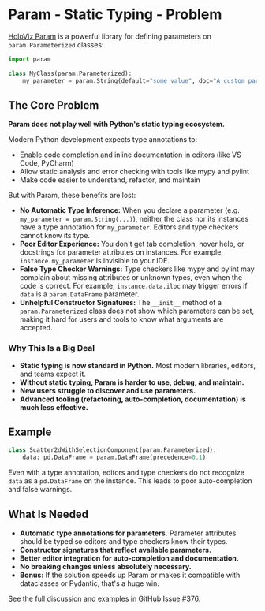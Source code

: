 # Param - Static Typing - Problem

[HoloViz Param](https://param.holoviz.org/) is a powerful library for defining parameters on `param.Parameterized` classes:

```python
import param

class MyClass(param.Parameterized):
    my_parameter = param.String(default="some value", doc="A custom parameter")
```

## The Core Problem

**Param does not play well with Python's static typing ecosystem.**

Modern Python development expects type annotations to:
- Enable code completion and inline documentation in editors (like VS Code, PyCharm)
- Allow static analysis and error checking with tools like mypy and pylint
- Make code easier to understand, refactor, and maintain

But with Param, these benefits are lost:

- **No Automatic Type Inference:** When you declare a parameter (e.g. `my_parameter = param.String(...)`), neither the class nor its instances have a type annotation for `my_parameter`. Editors and type checkers cannot know its type.
- **Poor Editor Experience:** You don't get tab completion, hover help, or docstrings for parameter attributes on instances. For example, `instance.my_parameter` is invisible to your IDE.
- **False Type Checker Warnings:** Type checkers like mypy and pylint may complain about missing attributes or unknown types, even when the code is correct. For example, `instance.data.iloc` may trigger errors if `data` is a `param.DataFrame` parameter.
- **Unhelpful Constructor Signatures:** The `__init__` method of a `param.Parameterized` class does not show which parameters can be set, making it hard for users and tools to know what arguments are accepted.

### Why This Is a Big Deal

- **Static typing is now standard in Python.** Most modern libraries, editors, and teams expect it.
- **Without static typing, Param is harder to use, debug, and maintain.**
- **New users struggle to discover and use parameters.**
- **Advanced tooling (refactoring, auto-completion, documentation) is much less effective.**

## Example

```python
class Scatter2dWithSelectionComponent(param.Parameterized):
    data: pd.DataFrame = param.DataFrame(precedence=0.1)
```

Even with a type annotation, editors and type checkers do not recognize `data` as a `pd.DataFrame` on the instance. This leads to poor auto-completion and false warnings.

## What Is Needed

- **Automatic type annotations for parameters.** Parameter attributes should be typed so editors and type checkers know their types.
- **Constructor signatures that reflect available parameters.**
- **Better editor integration for auto-completion and documentation.**
- **No breaking changes unless absolutely necessary.**
- **Bonus:** If the solution speeds up Param or makes it compatible with dataclasses or Pydantic, that's a huge win.

See the full discussion and examples in [GitHub Issue #376](https://github.com/holoviz/param/issues/376).